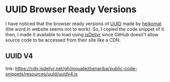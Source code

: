 # UUID Browser Ready Versions
I have noticed that the browser ready versions of [UUID](https://github.com/uuidjs/uuid) made by [heikomat](https://github.com/heikomat/uuid-browser#readme) (the wzrd.in website seems not to work). So, I copied the code snippet of it. then, I made it available to load using [jsDelivr](https://github.com/jsdelivr/jsdelivr) since GitHub doesn't allow source code to be accessed from their site like a CDN.
## UUID V4
link: https://cdn.jsdelivr.net/gh/mouatezbenariba/public-code-snippets/resources/uuid/uuidv4.js
